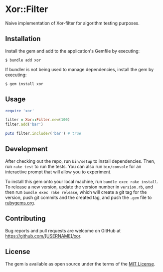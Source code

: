 # Xor::Filter

Naive implementation of Xor-filter for algorithm testing purposes.

## Installation

Install the gem and add to the application's Gemfile by executing:

    $ bundle add xor

If bundler is not being used to manage dependencies, install the gem by executing:

    $ gem install xor

## Usage

```ruby
require 'xor'

filter = Xor::Filter.new(100)
filter.add('bar')

puts filter.include?('bar') # true
```

## Development

After checking out the repo, run `bin/setup` to install dependencies. Then, run `rake test` to run the tests. You can also run `bin/console` for an interactive prompt that will allow you to experiment.

To install this gem onto your local machine, run `bundle exec rake install`. To release a new version, update the version number in `version.rb`, and then run `bundle exec rake release`, which will create a git tag for the version, push git commits and the created tag, and push the `.gem` file to [rubygems.org](https://rubygems.org).

## Contributing

Bug reports and pull requests are welcome on GitHub at https://github.com/[USERNAME]/xor.

## License

The gem is available as open source under the terms of the [MIT License](https://opensource.org/licenses/MIT).
